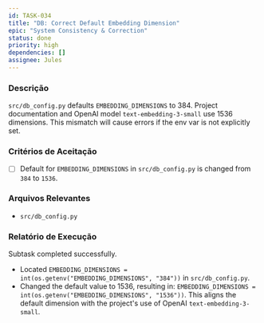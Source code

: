 ```yaml
---
id: TASK-034
title: "DB: Correct Default Embedding Dimension"
epic: "System Consistency & Correction"
status: done
priority: high
dependencies: []
assignee: Jules
---
```


### Descrição

`src/db_config.py` defaults `EMBEDDING_DIMENSIONS` to 384. Project documentation and OpenAI model `text-embedding-3-small` use 1536 dimensions. This mismatch will cause errors if the env var is not explicitly set.

### Critérios de Aceitação

- [ ] Default for `EMBEDDING_DIMENSIONS` in `src/db_config.py` is changed from `384` to `1536`.

### Arquivos Relevantes

* `src/db_config.py`

### Relatório de Execução

Subtask completed successfully.
- Located `EMBEDDING_DIMENSIONS = int(os.getenv("EMBEDDING_DIMENSIONS", "384"))` in `src/db_config.py`.
- Changed the default value to 1536, resulting in:
  `EMBEDDING_DIMENSIONS = int(os.getenv("EMBEDDING_DIMENSIONS", "1536"))`.
This aligns the default dimension with the project's use of OpenAI `text-embedding-3-small`.
